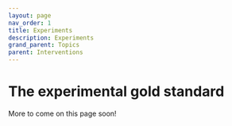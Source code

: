```yaml
---
layout: page
nav_order: 1
title: Experiments
description: Experiments
grand_parent: Topics
parent: Interventions
---
```


# The experimental gold standard

More to come on this page soon!
